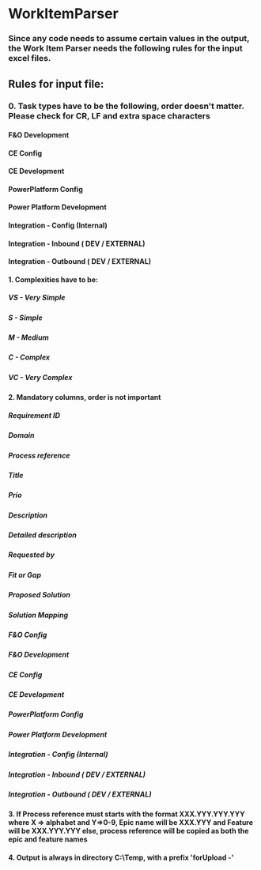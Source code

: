 # WorkItemParser

### Since any code needs to assume certain values in the output, the Work Item Parser needs the following rules for the input excel files.

## Rules for input file:

### 0. Task types have to be the following, order doesn't matter. Please check for CR, LF and extra space characters
#### F&O Development
#### CE Config
#### CE Development
#### PowerPlatform Config
#### Power Platform Development
#### Integration - Config (Internal)
#### Integration - Inbound ( DEV / EXTERNAL)
#### Integration - Outbound ( DEV / EXTERNAL)

#### 1. Complexities have to be:
##### VS - Very Simple
##### S - Simple
##### M - Medium
##### C - Complex
##### VC - Very Complex

#### 2. Mandatory columns, order is not important	
##### Requirement ID
##### Domain
##### Process reference
##### Title
##### Prio
##### Description
##### Detailed description
##### Requested by
##### Fit or Gap
##### Proposed Solution
##### Solution Mapping
##### F&O Config
##### F&O Development
##### CE Config
##### CE Development
##### PowerPlatform Config
##### Power Platform Development
##### Integration - Config (Internal)
##### Integration - Inbound ( DEV / EXTERNAL)
##### Integration - Outbound ( DEV / EXTERNAL)

#### 3. If Process reference must starts with the format XXX.YYY.YYY.YYY where X => alphabet and Y=>0-9, Epic name will be XXX.YYY and Feature will be XXX.YYY.YYY else, process reference will be copied as both the epic and feature names

#### 4. Output is always in directory C:\Temp, with a prefix 'forUpload -'

